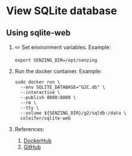 # View SQLite database

## Using sqlite-web

1. :pencil2: Set environment variables.  Example:

    ```console
    export SENZING_DIR=/opt/senzing
    ```

1. Run the docker container.  Example:

    ```console
    sudo docker run \
      --env SQLITE_DATABASE="G2C.db" \
      --interactive \
      --publish 8080:8080 \
      --rm \
      --tty \
      --volume ${SENZING_DIR}/g2/sqldb:/data \
      coleifer/sqlite-web
    ```

1. References:
    1. [DockerHub](https://hub.docker.com/r/coleifer/sqlite-web)
    1. [GitHub](https://github.com/coleifer/sqlite-web)
